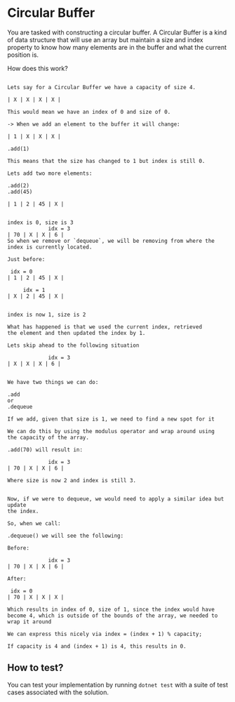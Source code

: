 # Circular Buffer

You are tasked with constructing a circular buffer. A Circular Buffer is a kind of
data structure that will use an array but maintain a size and index property to
know how many elements are in the buffer and what the current position is.

How does this work?

```

Lets say for a Circular Buffer we have a capacity of size 4.

| X | X | X | X |

This would mean we have an index of 0 and size of 0.

-> When we add an element to the buffer it will change:

| 1 | X | X | X |

.add(1)

This means that the size has changed to 1 but index is still 0.

Lets add two more elements:

.add(2)
.add(45)

| 1 | 2 | 45 | X |


index is 0, size is 3
             idx = 3
| 70 | X | X | 6 |
So when we remove or `dequeue`, we will be removing from where the
index is currently located.

Just before:

 idx = 0
| 1 | 2 | 45 | X |

     idx = 1
| X | 2 | 45 | X |


index is now 1, size is 2

What has happened is that we used the current index, retrieved
the element and then updated the index by 1.

Lets skip ahead to the following situation

             idx = 3
| X | X | X | 6 |


We have two things we can do:

.add
or
.dequeue

If we add, given that size is 1, we need to find a new spot for it

We can do this by using the modulus operator and wrap around using
the capacity of the array.

.add(70) will result in:

             idx = 3
| 70 | X | X | 6 |

Where size is now 2 and index is still 3.


Now, if we were to dequeue, we would need to apply a similar idea but update
the index.

So, when we call:

.dequeue() we will see the following:

Before:

             idx = 3
| 70 | X | X | 6 |

After:

 idx = 0
| 70 | X | X | X |

Which results in index of 0, size of 1, since the index would have
become 4, which is outside of the bounds of the array, we needed to wrap it around

We can express this nicely via index = (index + 1) % capacity;

If capacity is 4 and (index + 1) is 4, this results in 0.

```

## How to test?

You can test your implementation by running `dotnet test` with a suite of test cases
associated with the solution.
